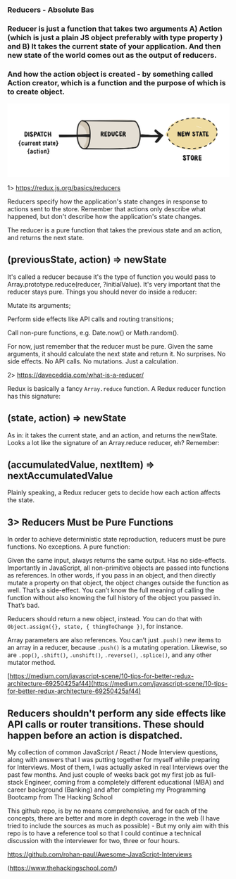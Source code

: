 ### Reducers - Absolute Bas

### Reducer is just a function that takes two arguments A) Action (which is just a plain JS object preferably with type property ) and B) It takes the current state of your application. And then new state of the world comes out as the output of reducers.

### And how the action object is created - by something called Action creator, which is a function and the purpose of which is to create object.

<img src="reducers.svg">

1> https://redux.js.org/basics/reducers

Reducers specify how the application's state changes in response to actions sent to the store. Remember that actions only describe what happened, but don't describe how the application's state changes.

The reducer is a pure function that takes the previous state and an action, and returns the next state.

## (previousState, action) => newState

It's called a reducer because it's the type of function you would pass to Array.prototype.reduce(reducer, ?initialValue). It's very important that the reducer stays pure. Things you should never do inside a reducer:

Mutate its arguments;

Perform side effects like API calls and routing transitions;

Call non-pure functions, e.g. Date.now() or Math.random().

For now, just remember that the reducer must be pure. Given the same arguments, it should calculate the next state and return it. No surprises. No side effects. No API calls. No mutations. Just a calculation.


2>  https://daveceddia.com/what-is-a-reducer/

Redux is basically a fancy ``Array.reduce`` function. A Redux reducer function has this signature:

## (state, action) => newState

As in: it takes the current state, and an action, and returns the newState. Looks a lot like the signature of an Array.reduce reducer, eh? Remember:

## (accumulatedValue, nextItem) => nextAccumulatedValue

Plainly speaking, a Redux reducer gets to decide how each action affects the state.

## 3>  Reducers Must be Pure Functions

In order to achieve deterministic state reproduction, reducers must be pure functions. No exceptions. A pure function:

Given the same input, always returns the same output.
Has no side-effects.
Importantly in JavaScript, all non-primitive objects are passed into functions as references. In other words, if you pass in an object, and then directly mutate a property on that object, the object changes outside the function as well. That’s a side-effect. You can’t know the full meaning of calling the function without also knowing the full history of the object you passed in. That’s bad.

Reducers should return a new object, instead. You can do that with `Object.assign({}, state, { thingToChange })`, for instance.

Array parameters are also references. You can’t just `.push()` new items to an array in a reducer, because `.push()` is a mutating operation. Likewise, so are `.pop()`, `.shift()`, `.unshift()`, `.reverse()`, `.splice()`, and any other mutator method.

[https://medium.com/javascript-scene/10-tips-for-better-redux-architecture-69250425af44](https://medium.com/javascript-scene/10-tips-for-better-redux-architecture-69250425af44)

## Reducers shouldn't perform any side effects like API calls or router transitions. These should happen before an action is dispatched.



My collection of common JavaScript / React / Node Interview questions, along with answers that I was putting together for myself while preparing for Interviews. Most of them, I was actually asked in real Interviews over the past few months. And just couple of weeks back got my first job as full-stack Engineer, coming from a completely different educational (MBA) and career background (Banking) and after completing my Programming Bootcamp from The Hacking School 

This github repo, is by no means comprehensive, and for each of the concepts, there are better and more in depth coverage in the web (I have tried to include the sources as much as possible) - But my only aim with this repo is to have a reference tool so that I could continue a technical discussion with the interviewer for two, three or four hours.

https://github.com/rohan-paul/Awesome-JavaScript-Interviews


(https://www.thehackingschool.com/)